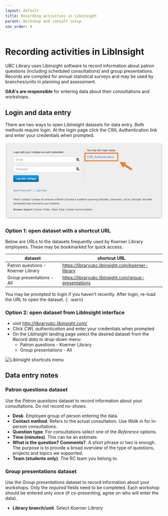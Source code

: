 ```yaml
---
layout: default
title: Recording activities in Libinsight 
parent: Workshop and consult setup
nav_order: 8
---
```


Recording activities in LibInsight
============================

UBC Library uses LibInsight software to record information about patron questions (including scheduled consultations) and group presentations. Records are compiled for annual statistical surveys and may be used by branches/units in planning and assessment.

**GAA's are responsible** for entering data about their consultations and workshops.

## Login and data entry
There are two ways to open LibInsight datasets for data entry. Both methods require login. At the login page click the CWL Authentication link and enter your credentials when prompted.

![LibInsight login screen](../../assets/images/libinsight_login.png)

### Option 1: open dataset with a shortcut URL
Below are URLs to the datasets frequently used by Koerner Library employees. These may be bookmarked for quick access.

| dataset | shortcut URL
| --- | ---
| Patron questions - Koerner Library | https://libraryubc.libinsight.com/koerner-library  
| Group presentations - All | https://libraryubc.libinsight.com/group-presentations 

You may be prompted to login if you haven't recently. After login, re-load the URL to open the dataset.
{: .warn}

### Option 2: open dataset from LibInsight interface

- visit <http://libraryubc.libinsight.com/>
- Click *CWL authentication* and enter your credentials when prompted
- On the LibInsight landing page select the desired dataset from the *Record data to* drop-down menu:
	- Patron questions - Koerner Library
	- Group presentations - All

![LibInsight shortcuts menu](../../assets/images/LibInsight_screencap_shortcuts)


## Data entry notes

### Patron questions dataset
Use the _Patron questions_ dataset to record information about your consultations. Do not record no-shows.

-   **Desk**. Employee group of person entering the data.
-   **Contact method**. Refers to the actual consultation. Use _Walk in_ for in-person consultations.
-   **Question type**. For consultations select one of the *Reference* options.
-   **Time (minutes)**. This can be an estimate.
-   **What is the question? Comments?**. A short phrase or two is enough. The purpose is to provide a broad overview of the type of questions, projects and topics we supported.
-   **Team (students only)**. The RC team you belong to.

### Group presentations dataset 
Use the _Group presentations_ dataset to record information about your workshops. Only the _required_ fields need to be completed. Each workshop should be entered only once (if co-presenting, agree on who will enter the data).

-   **Library branch/unit**. Select *Koerner Library* 
